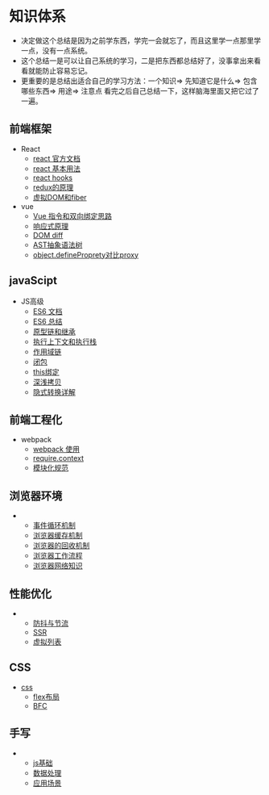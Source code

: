 # 知识体系
* 决定做这个总结是因为之前学东西，学完一会就忘了，而且这里学一点那里学一点，没有一点系统。
* 这个总结一是可以让自己系统的学习，二是把东西都总结好了，没事拿出来看看就能防止容易忘记。
* 更重要的是总结出适合自己的学习方法：一个知识=> 先知道它是什么=> 包含哪些东西=> 用途=> 注意点   看完之后自己总结一下，这样脑海里面又把它过了一遍。
## 前端框架
 - React
    - [react 官方文档](https://zh-hans.reactjs.org/docs/getting-started.html)
    - [react 基本用法](https://github.com/laohuihui2012/cbokSystem/tree/master/react%E5%9F%BA%E6%9C%AC%E7%94%A8%E6%B3%95)
    - [react hooks](https://github.com/laohuihui2012/cbokSystem/tree/master/react-hooks)
    - [redux的原理](https://github.com/laohuihui2012/cbokSystem/blob/master/react%E5%9F%BA%E6%9C%AC%E7%94%A8%E6%B3%95/redux%E7%9A%84%E5%8E%9F%E7%90%86.md)
     - [虚拟DOM和fiber](https://github.com/laohuihui2012/cbokSystem/blob/master/react%E5%9F%BA%E6%9C%AC%E7%94%A8%E6%B3%95/react%E8%99%9A%E6%8B%9Fdom.md)
 - vue
   - [Vue 指令和双向绑定思路](https://github.com/laohuihui2012/cbokSystem/blob/master/Vue/Vue%20%E6%8C%87%E4%BB%A4%E5%92%8C%E5%8F%8C%E5%90%91%E7%BB%91%E5%AE%9A%E6%80%9D%E8%B7%AF.md)
   - [响应式原理](https://github.com/laohuihui2012/cbokSystem/blob/master/Vue/%E5%93%8D%E5%BA%94%E5%BC%8F%E5%8E%9F%E7%90%86.md)
   - [DOM diff](https://github.com/laohuihui2012/cbokSystem/blob/master/Vue/diff%E7%AE%97%E6%B3%95(%E8%99%9A%E6%8B%9FDOM).md)
   - [AST抽象语法树](https://github.com/laohuihui2012/cbokSystem/blob/master/Vue/AST%E6%8A%BD%E8%B1%A1%E8%AF%AD%E6%B3%95%E6%A0%91.md)
   - [object.defineProprety对比proxy](https://github.com/laohuihui2012/cbokSystem/blob/master/Vue/object.defineProprety%E5%AF%B9%E6%AF%94proxy.md)
## javaScipt
 - JS高级
   - [ES6 文档](https://es6.ruanyifeng.com/#docs/promise#Promise-prototype-finally)
   - [ES6 总结](https://github.com/laohuihui2012/cbokSystem/tree/master/javaScript/ES%206)
   - [原型链和继承](https://github.com/laohuihui2012/cbokSystem/blob/master/javaScript/JS%E7%90%86%E8%AE%BA/%E5%8E%9F%E5%9E%8B%E9%93%BE%E5%92%8C%E7%BB%A7%E6%89%BF.md)
   - [执行上下文和执行栈](https://github.com/laohuihui2012/cbokSystem/blob/master/javaScript/JS%E7%90%86%E8%AE%BA/%E6%89%A7%E8%A1%8C%E4%B8%8A%E4%B8%8B%E6%96%87%E5%92%8C%E6%89%A7%E8%A1%8C%E6%A0%88.md)
   - [作用域链](https://github.com/laohuihui2012/cbokSystem/blob/master/javaScript/JS%E7%90%86%E8%AE%BA/%E4%BD%9C%E7%94%A8%E5%9F%9F.md)
   - [闭包](https://github.com/laohuihui2012/cbokSystem/blob/master/javaScript/JS%E7%90%86%E8%AE%BA/%E9%97%AD%E5%8C%85.md)
   - [this绑定](https://github.com/laohuihui2012/cbokSystem/blob/master/javaScript/JS%E7%90%86%E8%AE%BA/this%E7%BB%91%E5%AE%9A.md)
   - [深浅拷贝](https://github.com/laohuihui2012/cbokSystem/blob/master/javaScript/JS%E7%90%86%E8%AE%BA/%E6%B7%B1%E6%B5%85%E6%8B%B7%E8%B4%9D.md)
   - [隐式转换详解](https://github.com/laohuihui2012/cbokSystem/blob/master/javaScript/JS%E7%90%86%E8%AE%BA/%E8%AF%A6%E8%A7%A3%E9%9A%90%E5%BC%8F%E8%BD%AC%E6%8D%A2.md)
## 前端工程化
- webpack
   - [webpack 使用](https://github.com/laohuihui2012/cbokSystem/blob/master/%E5%89%8D%E7%AB%AF%E5%B7%A5%E7%A8%8B%E5%8C%96%E5%92%8C%E8%87%AA%E5%8A%A8%E5%8C%96/1.webpack%E4%BD%BF%E7%94%A8.md)
   - [require.context](https://github.com/laohuihui2012/cbokSystem/blob/master/%E5%89%8D%E7%AB%AF%E5%B7%A5%E7%A8%8B%E5%8C%96%E5%92%8C%E8%87%AA%E5%8A%A8%E5%8C%96/require.context%E5%AE%9E%E7%8E%B0%E5%89%8D%E7%AB%AF%E5%B7%A5%E7%A8%8B%E8%87%AA%E5%8A%A8%E5%8C%96.md)
   - [模块化规范](https://github.com/laohuihui2012/cbokSystem/blob/master/%E5%89%8D%E7%AB%AF%E5%B7%A5%E7%A8%8B%E5%8C%96%E5%92%8C%E8%87%AA%E5%8A%A8%E5%8C%96/%E6%A8%A1%E5%9D%97%E5%8C%96%E8%A7%84%E8%8C%83.md)
## 浏览器环境
 - 
   - [事件循环机制](https://github.com/laohuihui2012/cbokSystem/blob/master/%E6%B5%8F%E8%A7%88%E5%99%A8/%E4%BA%8B%E4%BB%B6%E5%BE%AA%E7%8E%AF%E6%9C%BA%E5%88%B6.md)
   - [浏览器缓存机制](https://github.com/laohuihui2012/cbokSystem/blob/master/%E6%B5%8F%E8%A7%88%E5%99%A8/%E6%B5%8F%E8%A7%88%E5%99%A8%E7%BC%93%E5%AD%98%E6%9C%BA%E5%88%B6.md)
   - [浏览器的回收机制](https://github.com/laohuihui2012/cbokSystem/blob/master/%E6%B5%8F%E8%A7%88%E5%99%A8/%E6%B5%8F%E8%A7%88%E5%99%A8%E7%9A%84%E5%9B%9E%E6%94%B6%E6%9C%BA%E5%88%B6.md)
   - [浏览器工作流程](https://github.com/laohuihui2012/cbokSystem/blob/master/%E6%B5%8F%E8%A7%88%E5%99%A8/%E6%B5%8F%E8%A7%88%E5%99%A8%E7%9A%84%E5%B7%A5%E4%BD%9C%E6%B5%81%E7%A8%8B.md)
   - [浏览器网络知识](https://github.com/laohuihui2012/cbokSystem/blob/master/%E6%B5%8F%E8%A7%88%E5%99%A8/%E6%B5%8F%E8%A7%88%E5%99%A8%E7%9A%84%E5%B7%A5%E4%BD%9C%E6%B5%81%E7%A8%8B.md)
## 性能优化
 - 
   - [防抖与节流](https://github.com/laohuihui2012/cbokSystem/blob/master/%E6%80%A7%E8%83%BD%E4%BC%98%E5%8C%96/%E9%98%B2%E6%8A%96%E4%B8%8E%E8%8A%82%E6%B5%81.md)
   - [SSR](https://github.com/laohuihui2012/cbokSystem/blob/master/%E6%80%A7%E8%83%BD%E4%BC%98%E5%8C%96/%E6%9C%8D%E5%8A%A1%E7%AB%AF%E6%B8%B2%E6%9F%93.md)
   - [虚拟列表](https://github.com/laohuihui2012/cbokSystem/blob/master/%E6%80%A7%E8%83%BD%E4%BC%98%E5%8C%96/%E8%99%9A%E6%8B%9F%E5%88%97%E8%A1%A8.md)
## CSS
 - [css](https://www.w3school.com.cn/h.asp)
   - [flex布局](https://github.com/laohuihui2012/cbokSystem/blob/master/css/flex%E5%B8%83%E5%B1%80.md)
   - [BFC](https://zhuanlan.zhihu.com/p/25321647)
## 手写
 -
    - [js基础](https://github.com/laohuihui2012/cbokSystem/blob/master/javaScript/handwriting.md)
    - [数据处理](https://github.com/laohuihui2012/cbokSystem/blob/master/javaScript/dataProcess.md)
    - [应用场景](https://github.com/laohuihui2012/cbokSystem/blob/master/javaScript/application.md)